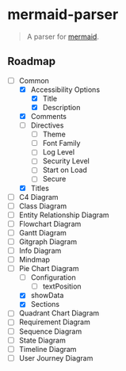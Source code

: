# mermaid-parser

> A parser for [mermaid](https://github.com/mermaid-js/mermaid).

## Roadmap

- [ ] Common
    - [x] Accessibility Options
        - [x] Title
        - [x] Description
    - [x] Comments
    - [ ] Directives
        - [ ] Theme
        - [ ] Font Family
        - [ ] Log Level
        - [ ] Security Level
        - [ ] Start on Load
        - [ ] Secure
    - [x] Titles
- [ ] C4 Diagram
- [ ] Class Diagram
- [ ] Entity Relationship Diagram
- [ ] Flowchart Diagram
- [ ] Gantt Diagram
- [ ] Gitgraph Diagram
- [ ] Info Diagram
- [ ] Mindmap
- [ ] Pie Chart Diagram
    - [ ] Configuration
        - [ ] textPosition
    - [x] showData
    - [x] Sections
- [ ] Quadrant Chart Diagram
- [ ] Requirement Diagram
- [ ] Sequence Diagram
- [ ] State Diagram
- [ ] Timeline Diagram
- [ ] User Journey Diagram
